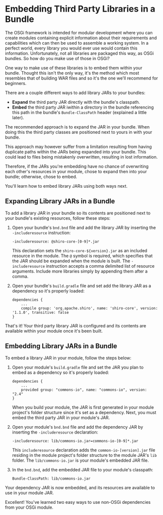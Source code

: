 # Embedding Third Party Libraries in a Bundle

The OSGi framework is intended for modular development where you can create
modules containing explicit information about their requirements and
capabilities which can then be used to assemble a working system. In a perfect
world, every library you would ever use would contain this information.
Unfortunately, not all libraries are packaged this way, as OSGi bundles. So how
do you make use of those in OSGi?

One way to make use of these libraries is to embed them within your bundle.
Thought this isn't the only way, it's the method which most resembles that of
building WAR files and so it's the one we'll recommend for beginners.

There are a couple different ways to add library JARs to your bundles:

- **Expand** the third party JAR directly with the bundle's classpath.
- **Embed** the third party JAR iwithin a directory in the bundle referencing
  this path in the bundle's `Bundle-ClassPath` header (explained a little
  later).

The recommended approach is to expand the JAR in your bundle. When doing this
the third party classes are positioned next to yours in with your bundle.

This approach may however suffer from a limitation resulting from having
duplicate paths within the JARs being expanded into your bundle. This could lead
to files being mistakenly overwritten, resulting in lost information.

Therefore, if the JARs you're embedding have no chance of overwriting each
other's resources in your module, chose to expand then into your bundle;
otherwise, chose to embed.

You'll learn how to embed library JARs using both ways next.

## Expanding Library JARs in a Bundle

To add a library JAR in your bundle so its contents are positioned next to your
bundle's existing resources, follow these steps:

1.  Open your bundle's `bnd.bnd` file and add the library JAR by inserting
    the `-includeresource` instruction:

        -includeresource: @shiro-core-[0-9]*.jar

    This declaration sets the `shiro-core-${version}.jar` as an included
    resource in the module. The `@` symbol is required, which specifies that the
    JAR should be expanded when the module is built. The `-includeresource`
    instruction accepts a comma delimited list of resource arguments. Include
    more libraries simply by appending them after a comma.

2.  Open your bundle's `build.gradle` file and set add the library JAR as a
    dependency so it's properly loaded:

        dependencies {
            ...
            compile group: 'org.apache.shiro', name: 'shiro-core', version: '1.1.0', transitive: false
        }

That's it! Your third party library JAR is configured and its contents are
available within your module once it's been built.

## Embedding Library JARs in a Bundle

To embed a library JAR in your module, follow the steps below:

1.  Open your module's `build.gradle` file and set the JAR you plan to embed as
    a dependency so it's properly loaded:

        dependencies {
            ...
            provided group: "commons-io", name: "commons-io", version: "2.4"
        }

    When you build your module, the JAR is first generated in your module
    project's folder structure since it's set as a dependency. Next, you must
    embed the third party JAR in your module's JAR.

2.  Open your module's `bnd.bnd` file and add the dependency JAR by inserting
    the `-includeresource` declaration:

        -includeresource: lib/commons-io.jar=commons-io-[0-9]*.jar

    This `includeresource` declaration adds the `common-io-[version].jar` file
    residing in the module project's folder structure to the module JAR's `lib`
    folder. The `lib/commons-io.jar` is your module's embedded JAR file.

3.  In the `bnd.bnd`, add the embedded JAR file to your module's classpath:

        Bundle-ClassPath: lib/commons-io.jar

Your dependency JAR is now embedded, and its resources are available to use in
your module JAR.

Excellent! You've learned two easy ways to use non-OSGi dependencies from your
OSGi module.
